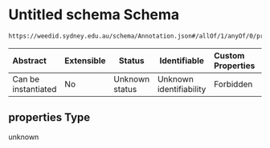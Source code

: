 # Untitled schema Schema

```txt
https://weedid.sydney.edu.au/schema/Annotation.json#/allOf/1/anyOf/0/properties
```




| Abstract            | Extensible | Status         | Identifiable            | Custom Properties | Additional Properties | Access Restrictions | Defined In                                                                |
| :------------------ | ---------- | -------------- | ----------------------- | :---------------- | --------------------- | ------------------- | ------------------------------------------------------------------------- |
| Can be instantiated | No         | Unknown status | Unknown identifiability | Forbidden         | Allowed               | none                | [Annotation.schema.json\*](Annotation.schema.json "open original schema") |

## properties Type

unknown
